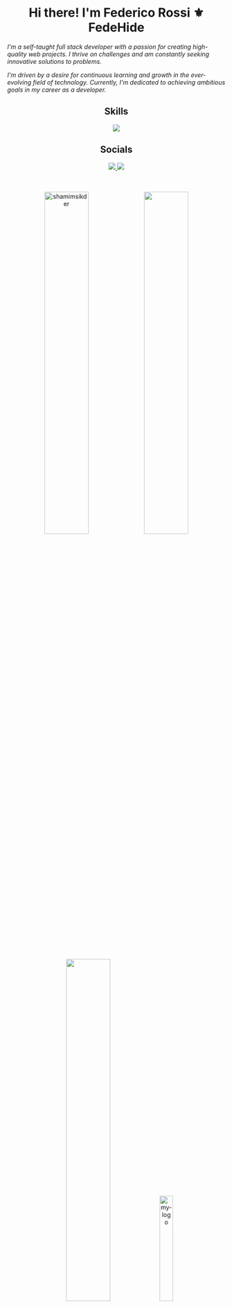 

<h1 align="center">Hi there!  I'm Federico Rossi ⚜️ FedeHide</h1>


<p><em>I'm a self-taught full stack developer with a passion for creating high-quality web projects. I thrive on challenges and am constantly seeking innovative solutions to problems.</em></p>

<p><em>I'm driven by a desire for continuous learning and growth in the ever-evolving field of technology. Currently, I'm dedicated to achieving ambitious goals in my career as a developer.</em></p>

<div align="center">
	<h2 align="center">Skills</h2>

<a href="https://skillicons.dev">
	<img src="https://skillicons.dev/icons?i=html,css,sass,js,ts,nodejs,aws,git,linux,figma" />
</a>
</div>

<div align="center">
  <h2 align="center">Socials</h2>
  <a href="https://www.linkedin.com/in/fede-hide-4a8209265/" target="_blank">
	  <img src="https://skillicons.dev/icons?i=linkedin" />
  </a>
  <a href="https://www.hackerrank.com/profile/FedeHide" target="_blank">
    <img src="https://i.postimg.cc/fyNN2kRc/hackerrank-icon.png" />
  </a>
</div>

<br>
<br>


<p align="center"><img width="45%" src="https://github-readme-streak-stats.herokuapp.com/?user=FedeHide&theme=gotham&show_icons=true" alt="shamimsikder"/>
<img width="45%" src="https://github-readme-stats-ten-gilt.vercel.app/api?username=FedeHide&show_icons=true&theme=gotham"/>
</p>

<p align="center"><img  width="45%" src="https://github-readme-stats-ten-gilt.vercel.app/api/top-langs/?username=FedeHide&theme=gotham"/>
<img width="25%" align="top-center" src="https://i.postimg.cc/LXZqjwNp/fake-portfolio-bg.png" alt="my-logo" />
</p>


